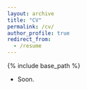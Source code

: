 ```yaml
---
layout: archive
title: "CV"
permalink: /cv/
author_profile: true
redirect_from:
  - /resume
---
```


{% include base_path %}

* Soon.
